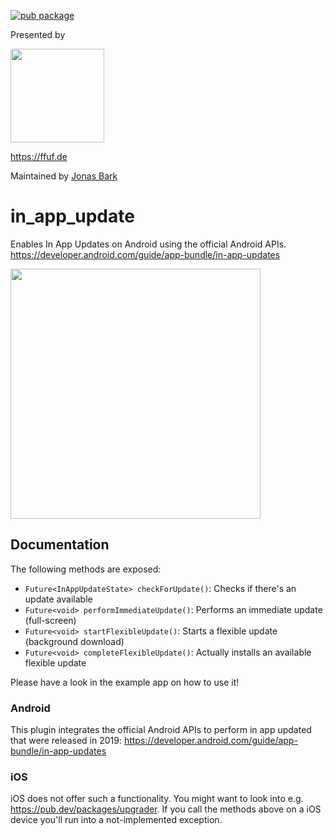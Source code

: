 [![pub package](https://img.shields.io/pub/v/in_app_update.svg)](https://pub.dev/packages/in_app_update)

Presented by

<img src="https://ffuf.de/wp-content/themes/ffuf_theme/images/ffuf-logo.png" width="150">

https://ffuf.de

Maintained by [Jonas Bark](https://twitter.com/boni2k)

# in_app_update

Enables In App Updates on Android using the official Android APIs.
https://developer.android.com/guide/app-bundle/in-app-updates

<img src="https://2.bp.blogspot.com/-9V4ZsdRRnIA/XNSYN-do_OI/AAAAAAAAI90/2yFBsTij0kcibkGRuB79fS_jZKcy-APdQCLcBGAs/s1600/Screen%2BShot%2B2019-05-09%2Bat%2B2.13.58%2BPM.png" width="400">

## Documentation

The following methods are exposed:
- `Future<InAppUpdateState> checkForUpdate()`: Checks if there's an update available
- `Future<void> performImmediateUpdate()`: Performs an immediate update (full-screen)
- `Future<void> startFlexibleUpdate()`: Starts a flexible update (background download)
- `Future<void> completeFlexibleUpdate()`: Actually installs an available flexible update

Please have a look in the example app on how to use it!

### Android

This plugin integrates the official Android APIs to perform in app updated that were released in 2019:
https://developer.android.com/guide/app-bundle/in-app-updates

### iOS
iOS does not offer such a functionality. You might want to look into e.g. https://pub.dev/packages/upgrader. 
If you call the methods above on a iOS device you'll run into a not-implemented exception.